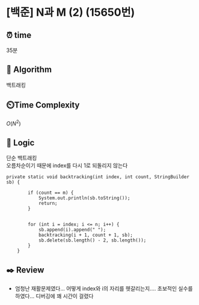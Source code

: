 # [백준] N과 M (2) (15650번)

## ⏰  **time**
35분

## :pushpin: **Algorithm**
백트래킹

## ⏲️**Time Complexity**
$O(N^2)$

## :round_pushpin: **Logic**
단순 백트래킹 <br>
오름차순이기 때문에 index를 다시 1로 되돌리지 않는다
```
private static void backtracking(int index, int count, StringBuilder sb) {

		if (count == m) {
			System.out.println(sb.toString());
			return;
		}
		
		
		for (int i = index; i <= n; i++) {
			sb.append(i).append(" ");
			backtracking(i + 1, count + 1, sb);
			sb.delete(sb.length() - 2, sb.length());
		}
	}
```

## :black_nib: **Review**
- 엄청난 재활문제였다... 어떻게 index와 i의 자리를 헷갈리는지.... 초보적인 실수를 하였다... 디버깅에 꽤 시간이 걸렸다

